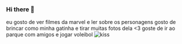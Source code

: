 ### Hi there 👋

eu gosto de ver filmes da marvel e ler sobre os personagens 
gosto de brincar como minha gatinha e tirar muitas fotos dela <3
goste de ir ao parque com amigos e jogar voleibol
![kiss](https://github.com/zairamelo/zairamelo/assets/147504197/e1f8c786-34f3-47be-86ef-3b0961084c3b)
